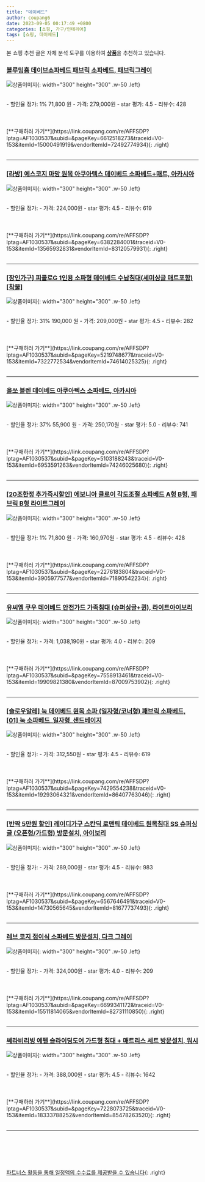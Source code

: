 ```yaml
---
title: "데이베드"
author: coupang6
date: 2023-09-05 00:17:49 +0800
categories: [쇼핑, 가구/인테리어]
tags: [쇼핑, 데이베드]
---
```


본 쇼핑 추천 글은 자체 분석 도구를 이용하여 [**상품**](https://link.coupang.com/a/bao1ui)을 추천하고 있습니다.

### [블루밍홈 데이브쇼파베드 패브릭 소파베드, 패브릭그레이](https://link.coupang.com/re/AFFSDP?lptag=AF1030537&subid=&pageKey=6612518273&traceid=V0-153&itemId=15000491919&vendorItemId=72492774934)

![상품이미지](https://thumbnail7.coupangcdn.com/thumbnails/remote/230x230ex/image/vendor_inventory/9a37/b6ab34bcdcf866a01955d6a8527a180e617d916b70b10fda22a7194491b3.jpg){: width="300" height="300" .w-50 .left}


<br>
- 할인율 정가: 1%  71,800   원
- 가격: 279,000원
- star 평가: 4.5
- 리뷰수: 428
<br>
<br>
<br>
<br>
[**구매하러 가기**](https://link.coupang.com/re/AFFSDP?lptag=AF1030537&subid=&pageKey=6612518273&traceid=V0-153&itemId=15000491919&vendorItemId=72492774934){: .right}
<br>
<br>

---

### [[라방] 에스코지 마망 원목 아쿠아텍스 데이베드 소파베드+매트, 아카시아](https://link.coupang.com/re/AFFSDP?lptag=AF1030537&subid=&pageKey=6382284001&traceid=V0-153&itemId=13565932831&vendorItemId=83120579931)

![상품이미지](https://thumbnail8.coupangcdn.com/thumbnails/remote/230x230ex/image/vendor_inventory/6512/1793f2a709bc4b7e6c477cbbc8c3b3ff16c9ebdc3f86c581ad3086f04045.jpg){: width="300" height="300" .w-50 .left}


<br>
- 할인율 정가: 
- 가격: 224,000원
- star 평가: 4.5
- 리뷰수: 619
<br>
<br>
<br>
<br>
[**구매하러 가기**](https://link.coupang.com/re/AFFSDP?lptag=AF1030537&subid=&pageKey=6382284001&traceid=V0-153&itemId=13565932831&vendorItemId=83120579931){: .right}
<br>
<br>

---

### [[장인가구] 피콜로G 1인용 소파형 데이베드 수납침대(세미싱글 매트포함)[착불]](https://link.coupang.com/re/AFFSDP?lptag=AF1030537&subid=&pageKey=5219748677&traceid=V0-153&itemId=7322772534&vendorItemId=74614025325)

![상품이미지](https://thumbnail10.coupangcdn.com/thumbnails/remote/230x230ex/image/vendor_inventory/f93c/aea95e8aa1d89a8de0a2b1e66dd578da8c77f4eaba785a00346812d1c0b5.jpg){: width="300" height="300" .w-50 .left}


<br>
- 할인율 정가: 31%  190,000   원
- 가격: 209,000원
- star 평가: 4.5
- 리뷰수: 282
<br>
<br>
<br>
<br>
[**구매하러 가기**](https://link.coupang.com/re/AFFSDP?lptag=AF1030537&subid=&pageKey=5219748677&traceid=V0-153&itemId=7322772534&vendorItemId=74614025325){: .right}
<br>
<br>

---

### [올쏘 블렌 데이베드 아쿠아텍스 소파베드, 아카시아](https://link.coupang.com/re/AFFSDP?lptag=AF1030537&subid=&pageKey=5103188243&traceid=V0-153&itemId=6953591263&vendorItemId=74246025680)

![상품이미지](https://thumbnail10.coupangcdn.com/thumbnails/remote/230x230ex/image/vendor_inventory/ffe2/49070254785c3e7bf91a87d89cf4b366d2844a03be79328714f1756fa853.jpg){: width="300" height="300" .w-50 .left}


<br>
- 할인율 정가: 37%  55,900   원
- 가격: 250,170원
- star 평가: 5.0
- 리뷰수: 741
<br>
<br>
<br>
<br>
[**구매하러 가기**](https://link.coupang.com/re/AFFSDP?lptag=AF1030537&subid=&pageKey=5103188243&traceid=V0-153&itemId=6953591263&vendorItemId=74246025680){: .right}
<br>
<br>

---

### [[20조한정 추가즉시할인] 에보니아 클로이 각도조절 소파베드 A형 B형, 패브릭 B형 라이트그레이](https://link.coupang.com/re/AFFSDP?lptag=AF1030537&subid=&pageKey=2276183804&traceid=V0-153&itemId=3905977577&vendorItemId=71890542234)

![상품이미지](https://thumbnail7.coupangcdn.com/thumbnails/remote/230x230ex/image/vendor_inventory/4c51/2aa6cca4257aadb25b49bf56bcac9e2df4edba8c94891ed853e0f3257489.jpg){: width="300" height="300" .w-50 .left}


<br>
- 할인율 정가: 1%  71,800   원
- 가격: 160,970원
- star 평가: 4.5
- 리뷰수: 428
<br>
<br>
<br>
<br>
[**구매하러 가기**](https://link.coupang.com/re/AFFSDP?lptag=AF1030537&subid=&pageKey=2276183804&traceid=V0-153&itemId=3905977577&vendorItemId=71890542234){: .right}
<br>
<br>

---

### [유씨엠 쿠우 데이베드 안전가드 가족침대 (슈퍼싱글+퀸), 라이트아이보리](https://link.coupang.com/re/AFFSDP?lptag=AF1030537&subid=&pageKey=7558913461&traceid=V0-153&itemId=19909821380&vendorItemId=87009753902)

![상품이미지](https://thumbnail7.coupangcdn.com/thumbnails/remote/230x230ex/image/vendor_inventory/0bd2/93856deac828b9a378078a80d3bc1002750d7484ae8c33fe94ed5d6cbdc5.jpg){: width="300" height="300" .w-50 .left}


<br>
- 할인율 정가: 
- 가격: 1,038,190원
- star 평가: 4.0
- 리뷰수: 209
<br>
<br>
<br>
<br>
[**구매하러 가기**](https://link.coupang.com/re/AFFSDP?lptag=AF1030537&subid=&pageKey=7558913461&traceid=V0-153&itemId=19909821380&vendorItemId=87009753902){: .right}
<br>
<br>

---

### [[슬로우알레] 눅 데이베드 원목 소파 (일자형/코너형) 패브릭 소파베드, [01] 눅 소파베드_일자형_샌드베이지](https://link.coupang.com/re/AFFSDP?lptag=AF1030537&subid=&pageKey=7429554238&traceid=V0-153&itemId=19293064321&vendorItemId=86407763046)

![상품이미지](https://thumbnail7.coupangcdn.com/thumbnails/remote/230x230ex/image/vendor_inventory/445e/eb56843bff2252942415589a811600230881a01c02257efcd86e97bc8ca0.jpg){: width="300" height="300" .w-50 .left}


<br>
- 할인율 정가: 
- 가격: 312,550원
- star 평가: 4.5
- 리뷰수: 619
<br>
<br>
<br>
<br>
[**구매하러 가기**](https://link.coupang.com/re/AFFSDP?lptag=AF1030537&subid=&pageKey=7429554238&traceid=V0-153&itemId=19293064321&vendorItemId=86407763046){: .right}
<br>
<br>

---

### [[반짝 5만원 할인] 레이디가구 스칸딕 로맨틱 데이베드 원목침대 SS 슈퍼싱글 (오픈형/가드형) 방문설치, 아이보리](https://link.coupang.com/re/AFFSDP?lptag=AF1030537&subid=&pageKey=6567646491&traceid=V0-153&itemId=14730565645&vendorItemId=81677737493)

![상품이미지](https://thumbnail6.coupangcdn.com/thumbnails/remote/230x230ex/image/vendor_inventory/0cef/228a4496f9f9cf26b8da1e044a744768ec42b8c89f4774977e11a08c4e42.jpg){: width="300" height="300" .w-50 .left}


<br>
- 할인율 정가: 
- 가격: 289,000원
- star 평가: 4.5
- 리뷰수: 983
<br>
<br>
<br>
<br>
[**구매하러 가기**](https://link.coupang.com/re/AFFSDP?lptag=AF1030537&subid=&pageKey=6567646491&traceid=V0-153&itemId=14730565645&vendorItemId=81677737493){: .right}
<br>
<br>

---

### [레브 코지 접이식 소파베드 방문설치, 다크 그레이](https://link.coupang.com/re/AFFSDP?lptag=AF1030537&subid=&pageKey=6699341172&traceid=V0-153&itemId=15511814065&vendorItemId=82731110850)

![상품이미지](https://thumbnail7.coupangcdn.com/thumbnails/remote/230x230ex/image/retail/images/2366870567588688-d0cdf4b6-73dd-4b45-829c-0dd81dde2871.jpg){: width="300" height="300" .w-50 .left}


<br>
- 할인율 정가: 
- 가격: 324,000원
- star 평가: 4.0
- 리뷰수: 209
<br>
<br>
<br>
<br>
[**구매하러 가기**](https://link.coupang.com/re/AFFSDP?lptag=AF1030537&subid=&pageKey=6699341172&traceid=V0-153&itemId=15511814065&vendorItemId=82731110850){: .right}
<br>
<br>

---

### [쎄라비리빙 에펠 슬라이딩도어 가드형 침대 + 매트리스 세트 방문설치, 워시](https://link.coupang.com/re/AFFSDP?lptag=AF1030537&subid=&pageKey=7228073725&traceid=V0-153&itemId=18333788252&vendorItemId=85478263520)

![상품이미지](https://thumbnail6.coupangcdn.com/thumbnails/remote/230x230ex/image/retail/images/2023/03/27/13/0/ec62236f-9457-40d9-aa22-380e96d65d2a.jpg){: width="300" height="300" .w-50 .left}


<br>
- 할인율 정가: 
- 가격: 388,000원
- star 평가: 4.5
- 리뷰수: 1642
<br>
<br>
<br>
<br>
[**구매하러 가기**](https://link.coupang.com/re/AFFSDP?lptag=AF1030537&subid=&pageKey=7228073725&traceid=V0-153&itemId=18333788252&vendorItemId=85478263520){: .right}
<br>
<br>

---
<br><br><br><br><br> [파트너스 활동을 통해 일정액의 수수료를 제공받을 수 있습니다](https://link.coupang.com/a/bao1ui){: .right}